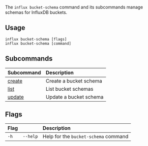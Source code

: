 
The `influx bucket-schema` command and its subcommands manage
schemas for InfluxDB buckets.

## Usage

```
influx bucket-schema [flags]
influx bucket-schema [command]
```

## Subcommands

| Subcommand                                                         | Description            |
| :----------------------------------------------------------------- | :--------------------- |
| [create](/influxdb/v2/reference/cli/influx/bucket-schema/create) | Create a bucket schema |
| [list](/influxdb/v2/reference/cli/influx/bucket-schema/list)     | List bucket schemas    |
| [update](/influxdb/v2/reference/cli/influx/bucket-schema/update) | Update a bucket schema |

## Flags

| Flag |          | Description                          |
| :--- | :------- | :----------------------------------- |
| `-h` | `--help` | Help for the `bucket-schema` command |
